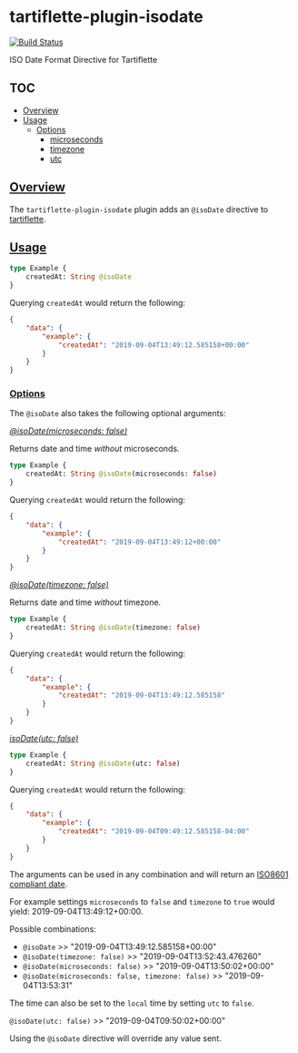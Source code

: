 # tartiflette-plugin-isodate

[![Build Status](https://travis-ci.org/briggleman/tartiflette-plugin-isodate.svg?branch=master)](https://travis-ci.org/briggleman/tartiflette-plugin-isodate)

ISO Date Format Directive for Tartiflette

## TOC
- [Overview](#overview)
- [Usage](#usage)
    - [Options](#usage-options)
        - [microseconds](#usage-options-microseconds)
        - [timezone](#usage-options-timezone)
        - [utc](#usage-options-utc)


## [Overview](#overview)

The `tartiflette-plugin-isodate` plugin adds an `@isoDate` directive to [tartiflette](https://github.com/tartiflette/tartiflette).

## [Usage](#usage)

```graphql
type Example {
    createdAt: String @isoDate
}
```

Querying `createdAt` would return the following:

```json
{
    "data": {
        "example": {
            "createdAt": "2019-09-04T13:49:12.585158+00:00"
        }
    }
}
```


### [Options](#usage-options)

The `@isoDate` also takes the following optional arguments:

[*@isoDate(microseconds: false)*](#usage-options-microseconds)

Returns date and time _without_ microseconds.

```graphql
type Example {
    createdAt: String @isoDate(microseconds: false)
}
```

Querying `createdAt` would return the following:

```json
{
    "data": {
        "example": {
            "createdAt": "2019-09-04T13:49:12+00:00"
        }
    }
}
```

[*@isoDate(timezone: false)*](#usage-options-timezone)

Returns date and time _without_  timezone.

```graphql
type Example {
    createdAt: String @isoDate(timezone: false)
}
```

Querying `createdAt` would return the following:

```json
{
    "data": {
        "example": {
            "createdAt": "2019-09-04T13:49:12.585158"
        }
    }
}
```

[*isoDate(utc: false)*](#usage-options-utc)

```graphql
type Example {
    createdAt: String @isoDate(utc: false)
}
```

Querying `createdAt` would return the following:

```json
{
    "data": {
        "example": {
            "createdAt": "2019-09-04T09:49:12.585158-04:00"
        }
    }
}
```


The arguments can be used in any combination and will return an [ISO8601 compliant date](https://en.wikipedia.org/wiki/ISO_8601).

For example settings `microseconds` to `false` and `timezone` to `true` would yield: 2019-09-04T13:49:12+00:00.

Possible combinations:

- `@isoDate` >> "2019-09-04T13:49:12.585158+00:00"
- `@isoDate(timezone: false)` >> "2019-09-04T13:52:43.476260"
- `@isoDate(microseconds: false)` >> "2019-09-04T13:50:02+00:00"
- `@isoDate(microseconds: false, timezone: false)` >> "2019-09-04T13:53:31"

The time can also be set to the `local` time by setting `utc` to `false`.  

`@isoDate(utc: false)` >> "2019-09-04T09:50:02+00:00"

Using the `@isoDate` directive will override any value sent.